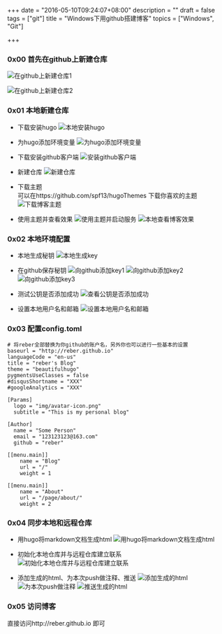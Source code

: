 +++
date = "2016-05-10T09:24:07+08:00"
description = ""
draft = false
tags = ["git"]
title = "Windows下用github搭建博客"
topics = ["Windows", "Git"]

+++

### 0x00 首先在github上新建仓库
![在github上新建仓库1](/img/post/win_github_blog_new_repository1.png)

![在github上新建仓库2](/img/post/win_github_blog_new_repository2.png)

### 0x01 本地新建仓库
* 下载安装hugo
![本地安装hugo](/img/post/win_github_blog_install_hugo.png)

* 为hugo添加环境变量
![为hugo添加环境变量](/img/post/win_github_blog_hugo_add_env.png)

* 下载安装github客户端
![安装github客户端](/img/post/win_github_blog_install_github.png)

* 新建仓库
![新建仓库](/img/post/win_github_blog_local_new_repository.png)

* 下载主题  
可以在https://github.com/spf13/hugoThemes 下载你喜欢的主题  
![下载博客主题](/img/post/win_github_blog_download_theme.png)

* 使用主题并查看效果
![使用主题并启动服务](/img/post/win_github_blog_use_theme_and_start_server.png)
![本地查看博客效果](/img/post/win_github_blog_view_blog.png)

### 0x02 本地环境配置
* 本地生成秘钥
![本地生成key](/img/post/win_github_blog_local_create_key.png)

* 在github保存秘钥
![向github添加key1](/img/post/win_github_blog_github_add_key1.png)
![向github添加key2](/img/post/win_github_blog_github_add_key2.png)
![向github添加key3](/img/post/win_github_blog_github_add_key3.png)

* 测试公钥是否添加成功
![查看公钥是否添加成功](/img/post/win_github_blog_check_add_key.png)

* 设置本地用户名和邮箱
![设置本地用户名和邮箱](/img/post/win_github_blog_local_set_username_email.png)

### 0x03 配置config.toml
```
# 将reber全部替换为你github的账户名，另外你也可以进行一些基本的设置
baseurl = "http://reber.github.io"
languageCode = "en-us"
title = "reber's Blog"
theme = "beautifulhugo"
pygmentsUseClasses = false
#disqusShortname = "XXX"
#googleAnalytics = "XXX"

[Params]
  logo = "img/avatar-icon.png"
  subtitle = "This is my personal blog"

[Author]
  name = "Some Person"
  email = "123123123@163.com"
  github = "reber"

[[menu.main]]
    name = "Blog"
    url = "/"
    weight = 1

[[menu.main]]
    name = "About"
    url = "/page/about/"
    weight = 2
```

### 0x04 同步本地和远程仓库
* 用hugo将markdown文档生成html
![用hugo将markdown文档生成html](/img/post/win_github_blog_md_to_html.png)

* 初始化本地仓库并与远程仓库建立联系
![初始化本地仓库并与远程仓库建立联系](/img/post/win_github_blog_init.png)

* 添加生成的html、为本次push做注释、推送
![添加生成的html](/img/post/win_github_blog_add_html.png)
![为本次push做注释](/img/post/win_github_blog_add_annotation.png)
![推送生成的html](/img/post/win_github_blog_push_html.png)

### 0x05 访问博客
直接访问http://reber.github.io 即可